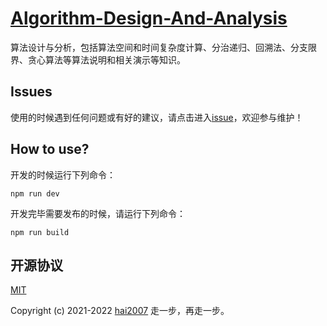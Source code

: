 # [Algorithm-Design-And-Analysis](https://knowpedia.github.io/Algorithm-Design-And-Analysis)
算法设计与分析，包括算法空间和时间复杂度计算、分治递归、回溯法、分支限界、贪心算法等算法说明和相关演示等知识。

## Issues
使用的时候遇到任何问题或有好的建议，请点击进入[issue](https://github.com/knowpedia/Algorithm-Design-And-Analysis/issues)，欢迎参与维护！

## How to use?

开发的时候运行下列命令：

```
npm run dev
```

开发完毕需要发布的时候，请运行下列命令：

```
npm run build
```

开源协议
---------------------------------------
[MIT](https://github.com/knowpedia/Algorithm-Design-And-Analysis/blob/master/LICENSE)

Copyright (c) 2021-2022 [hai2007](https://hai2007.gitee.io/sweethome/) 走一步，再走一步。
